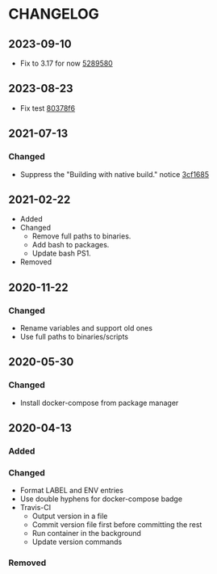 # CHANGELOG

## 2023-09-10
- Fix to 3.17 for now [5289580](https://github.com/demyxsh/docker-compose/commit/528958009e7699c43cf7f796f156a7186c16775d)

## 2023-08-23
- Fix test [80378f6](https://github.com/demyxsh/docker-compose/commit/80378f649c1e3c4137a68a08cb6fd1012df20426)

## 2021-07-13
### Changed
- Suppress the "Building with native build." notice [3cf1685](https://github.com/demyxsh/docker-compose/commit/3cf16859ddade5963ea77c069a67fe985ab298fe)

## 2021-02-22
- Added
- Changed
    - Remove full paths to binaries.
    - Add bash to packages.
    - Update bash PS1.
- Removed

## 2020-11-22
### Changed
- Rename variables and support old ones
- Use full paths to binaries/scripts

## 2020-05-30
### Changed
- Install docker-compose from package manager

## 2020-04-13
### Added
### Changed
- Format LABEL and ENV entries
- Use double hyphens for docker-compose badge
- Travis-CI
    - Output version in a file
    - Commit version file first before committing the rest
    - Run container in the background
    - Update version commands
### Removed
